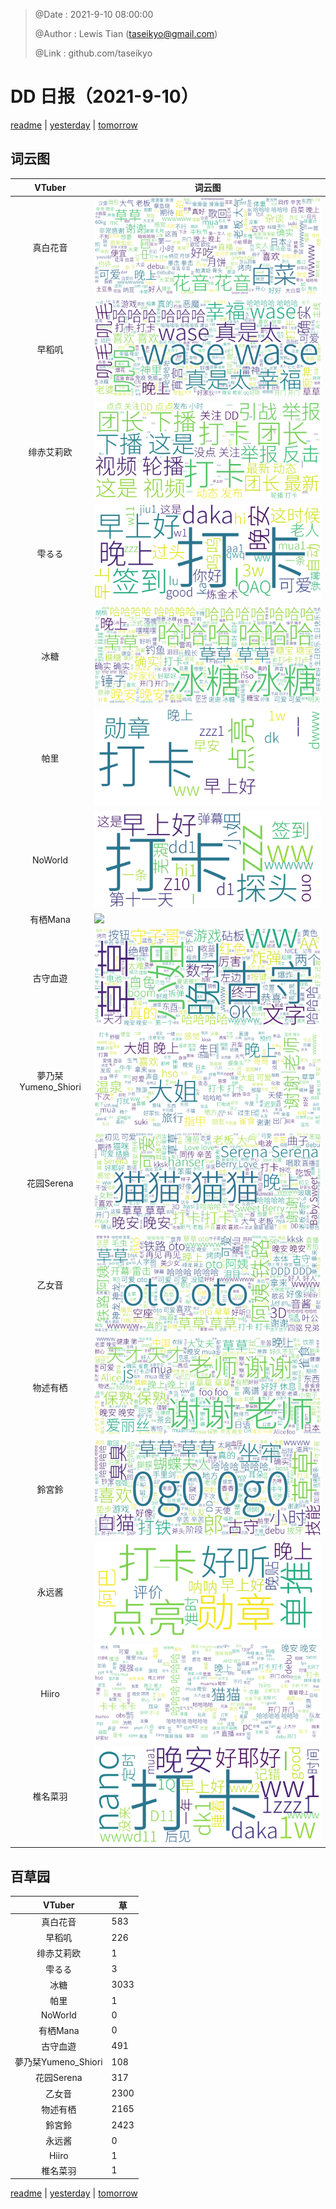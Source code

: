> @Date    : 2021-9-10 08:00:00
>
> @Author  : Lewis Tian (taseikyo@gmail.com)
>
> @Link    : github.com/taseikyo

# DD 日报（2021-9-10）

[readme](../README.md) | [yesterday](2021-9-9.md) | [tomorrow](2021-9-11.md)

## 词云图

|VTuber|词云图|
|:-:|-|
|真白花音|![](../../images/daily/21402309_2021-9-10_purge_wordcloud.png)|
|早稻叽|![](../../images/daily/41682_2021-9-10_purge_wordcloud.png)|
|绯赤艾莉欧|![](../../images/daily/21396545_2021-9-10_purge_wordcloud.png)|
|雫るる|![](../../images/daily/21013446_2021-9-10_purge_wordcloud.png)|
|冰糖|![](../../images/daily/876396_2021-9-10_purge_wordcloud.png)|
|帕里|![](../../images/daily/4895312_2021-9-10_purge_wordcloud.png)|
|NoWorld|![](../../images/daily/21448649_2021-9-10_purge_wordcloud.png)|
|有栖Mana|![](../../images/daily/6542258_2021-9-10_purge_wordcloud.png)|
|古守血遊|![](../../images/daily/8725120_2021-9-10_purge_wordcloud.png)|
|夢乃栞Yumeno_Shiori|![](../../images/daily/14052636_2021-9-10_purge_wordcloud.png)|
|花园Serena|![](../../images/daily/14327465_2021-9-10_purge_wordcloud.png)|
|乙女音|![](../../images/daily/21320551_2021-9-10_purge_wordcloud.png)|
|物述有栖|![](../../images/daily/21449083_2021-9-10_purge_wordcloud.png)|
|鈴宮鈴|![](../../images/daily/21685677_2021-9-10_purge_wordcloud.png)|
|永远酱|![](../../images/daily/21701071_2021-9-10_purge_wordcloud.png)|
|Hiiro|![](../../images/daily/21919321_2021-9-10_purge_wordcloud.png)|
|椎名菜羽|![](../../images/daily/22347054_2021-9-10_purge_wordcloud.png)|

## 百草园

|VTuber|草|
|:-:|-|
|真白花音|583|
|早稻叽|226|
|绯赤艾莉欧|1|
|雫るる|3|
|冰糖|3033|
|帕里|1|
|NoWorld|0|
|有栖Mana|0|
|古守血遊|491|
|夢乃栞Yumeno_Shiori|108|
|花园Serena|317|
|乙女音|2300|
|物述有栖|2165|
|鈴宮鈴|2423|
|永远酱|0|
|Hiiro|1|
|椎名菜羽|1|

[readme](../README.md) | [yesterday](2021-9-9.md) | [tomorrow](2021-9-11.md)
